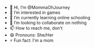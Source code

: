 - 👋 Hi, I’m @MommaOhJourney
- 👀 I’m interested in games
- 🌱 I’m currently learning online schooling
- 💞️ I’m looking to collaborate on nothing
- 📫 How to reach me, don't
- 😄 Pronouns: She/Her
- ⚡ Fun fact: I'm a mom

<!---
MommaOhJourney/MommaOhJourney is a ✨ special ✨ repository because its `README.md` (this file) appears on your GitHub profile.
You can click the Preview link to take a look at your changes.
--->
